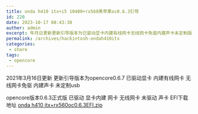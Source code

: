 ```yaml
---
title: onda h410 itx+i5 10400+rx560黑苹果oc0.6.3引导
id: 220
date: 2023-10-17 08:43:38
auther: admin
excerpt: 年月日更新更新引导版本为已驱动显卡内建有线网卡无线网卡免驱内建声卡未定制版本正式版已驱动显卡内建网卡无线网卡未驱动声卡下载地址
permalink: /archives/hackintosh-ondah410itx
categories:
 - share
tags: 
 - opencore
---
```


2021年3月16日更新
更新引导版本为opencore0.6.7
已驱动显卡
内建有线网卡
无线网卡免驱
内建声卡
未定制usb


opencore版本0.6.3正式版
已驱动 显卡内建 网卡 无线网卡
未驱动 声卡
EFI下载地址
[onda h410 itx+rx560oc0.6.3EFI.zip][1]


  [1]: https://xy07-1251893119.costj.myqcloud.com/2020/12/03/3462219008.zip